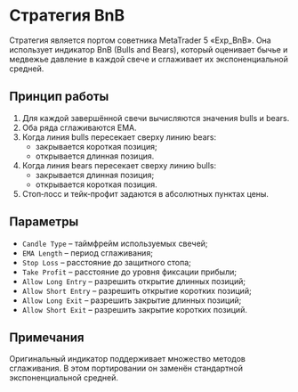 # Стратегия BnB

Стратегия является портом советника MetaTrader 5 «Exp_BnB». Она использует индикатор BnB (Bulls and Bears), который оценивает бычье и медвежье давление в каждой свече и сглаживает их экспоненциальной средней.

## Принцип работы

1. Для каждой завершённой свечи вычисляются значения bulls и bears.
2. Оба ряда сглаживаются EMA.
3. Когда линия bulls пересекает сверху линию bears:
   - закрывается короткая позиция;
   - открывается длинная позиция.
4. Когда линия bears пересекает сверху линию bulls:
   - закрывается длинная позиция;
   - открывается короткая позиция.
5. Стоп‑лосс и тейк‑профит задаются в абсолютных пунктах цены.

## Параметры

- `Candle Type` – таймфрейм используемых свечей;
- `EMA Length` – период сглаживания;
- `Stop Loss` – расстояние до защитного стопа;
- `Take Profit` – расстояние до уровня фиксации прибыли;
- `Allow Long Entry` – разрешить открытие длинных позиций;
- `Allow Short Entry` – разрешить открытие коротких позиций;
- `Allow Long Exit` – разрешить закрытие длинных позиций;
- `Allow Short Exit` – разрешить закрытие коротких позиций.

## Примечания

Оригинальный индикатор поддерживает множество методов сглаживания. В этом портировании он заменён стандартной экспоненциальной средней.
